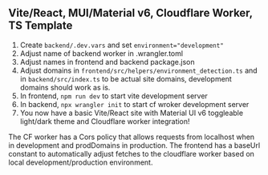 ## Vite/React, MUI/Material v6, Cloudflare Worker, TS Template

1. Create `backend/.dev.vars` and set `environment="development"`
2. Adjust name of backend worker in .wrangler.toml
3. Adjust names in frontend and backend package.json
4. Adjust domains in `frontend/src/helpers/environment_detection.ts` and in `backend/src/index.ts` to be actual site domains, development domains should work as is.
4. In frontend, `npm run dev` to start vite development server
5. In backend, `npx wrangler init` to start cf wroker development server
6. You now have a basic Vite/React site with Material UI v6 toggleable light/dark theme and Cloudflare worker integration!

The CF worker has a Cors policy that allows requests from localhost when in development and prodDomains in production.
The frontend has a baseUrl constant to automatically adjust fetches to the cloudflare worker based on local development/production environment.